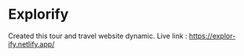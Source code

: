 # Explorify
Created this tour and travel website dynamic.
Live link : https://explor-ify.netlify.app/
